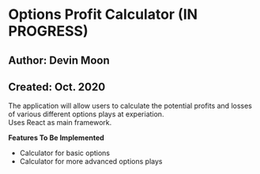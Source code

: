 # Options Profit Calculator (IN PROGRESS)
## Author: Devin Moon
## Created: Oct. 2020

The application will allow users to calculate the potential profits and losses
of various different options plays at experiation. <br>
Uses React as main framework.

**Features To Be Implemented**
- Calculator for basic options
- Calculator for more advanced options plays
